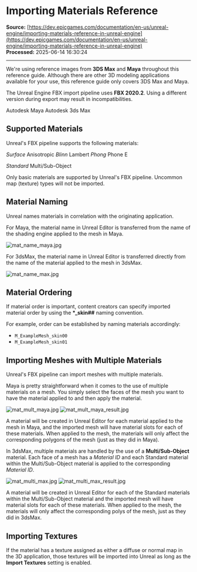 # Importing Materials Reference

**Source:** [https://dev.epicgames.com/documentation/en-us/unreal-engine/importing-materials-reference-in-unreal-engine](https://dev.epicgames.com/documentation/en-us/unreal-engine/importing-materials-reference-in-unreal-engine)  
**Processed:** 2025-06-14 16:30:24

---

We're using reference images from **3DS Max** and **Maya** throughout this reference guide. Although there are other 3D modeling applications available for your use, this reference guide only covers 3DS Max and Maya.

The Unreal Engine FBX import pipeline uses **FBX 2020.2**. Using a different version during export may result in incompatibilities.

Autodesk Maya Autodesk 3ds Max

## Supported Materials

Unreal's FBX pipeline supports the following materials:

*Surface* Anisotropic *Blinn* Lambert *Phong* Phone E

*Standard* Multi/Sub-Object

Only basic materials are supported by Unreal's FBX pipeline. Uncommon map (texture) types will not be imported.

## Material Naming

Unreal names materials in correlation with the originating application.

For Maya, the material name in Unreal Editor is transferred from the name of the shading engine applied to the mesh in Maya.

![mat_name_maya.jpg](https://d1iv7db44yhgxn.cloudfront.net/documentation/images/3d73763b-5a69-443c-8086-08d1d29adb2d/mat_name_maya.jpg)

For 3dsMax, the material name in Unreal Editor is transferred directly from the name of the material applied to the mesh in 3dsMax.

![mat_name_max.jpg](https://d1iv7db44yhgxn.cloudfront.net/documentation/images/7099f7f8-c310-462c-aeae-2952bd9d8098/mat_name_max.jpg)

## Material Ordering

If material order is important, content creators can specify imported material order by using the **\*\_skin##** naming convention.

For example, order can be established by naming materials accordingly:

-   `M_ExampleMesh_skin00`
-   `M_ExampleMesh_skin01`

## Importing Meshes with Multiple Materials

Unreal's FBX pipeline can import meshes with multiple materials.

Maya is pretty straightforward when it comes to the use of multiple materials on a mesh. You simply select the faces of the mesh you want to have the material applied to and then apply the material.

![mat_mult_maya.jpg](https://d1iv7db44yhgxn.cloudfront.net/documentation/images/d27b1eef-0983-4fde-bf91-c348fe67475c/mat_mult_maya.jpg) ![mat_mult_maya_result.jpg](https://d1iv7db44yhgxn.cloudfront.net/documentation/images/2e1bc8a7-aa80-458e-ac88-4f6e0ad9fe8c/mat_mult_maya_result.jpg)

A material will be created in Unreal Editor for each material applied to the mesh in Maya, and the imported mesh will have material slots for each of these materials. When applied to the mesh, the materials will only affect the corresponding polygons of the mesh (just as they did in Maya).

In 3dsMax, multiple materials are handled by the use of a **Multi/Sub-Object** material. Each face of a mesh has a *Material ID* and each Standard material within the Multi/Sub-Object material is applied to the corresponding *Material ID*.

![mat_multi_max.jpg](https://d1iv7db44yhgxn.cloudfront.net/documentation/images/89ce9b76-af17-4443-91cc-c408c64291ae/mat_multi_max.jpg) ![mat_multi_max_result.jpg](https://d1iv7db44yhgxn.cloudfront.net/documentation/images/ec66db19-8c8f-473d-aadd-ab5847f86753/mat_multi_max_result.jpg)

A material will be created in Unreal Editor for each of the Standard materials within the Multi/Sub-Object material and the imported mesh will have material slots for each of these materials. When applied to the mesh, the materials will only affect the corresponding polys of the mesh, just as they did in 3dsMax.

## Importing Textures

If the material has a texture assigned as either a diffuse or normal map in the 3D application, those textures will be imported into Unreal as long as the **Import Textures** setting is enabled.
